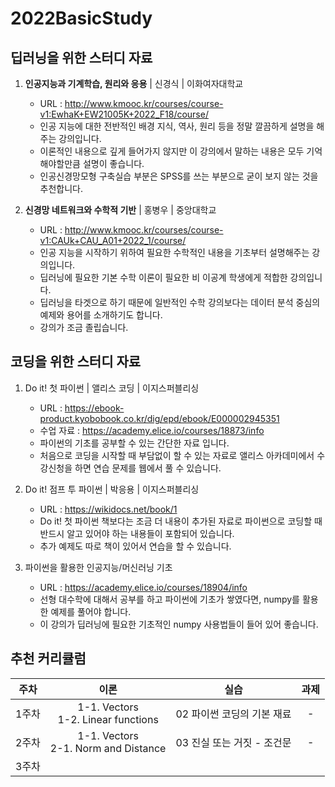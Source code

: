 # 2022BasicStudy
## 딥러닝을 위한 스터디 자료 
1. **인공지능과 기계학습, 원리와 응용** | 신경식 | 이화여자대학교 
    - URL : http://www.kmooc.kr/courses/course-v1:EwhaK+EW21005K+2022_F18/course/
    - 인공 지능에 대한 전반적인 배경 지식, 역사, 원리 등을 정말 깔끔하게 설명을 해주는 강의입니다. 
    - 이론적인 내용으로 깊게 들어가지 않지만 이 강의에서 말하는 내용은 모두 기억해야할만큼 설명이 좋습니다. 
    - 인공신경망모형 구축실습 부분은 SPSS를 쓰는 부분으로 굳이 보지 않는 것을 추천합니다.

2. **신경망 네트워크와 수학적 기반** | 홍병우 | 중앙대학교 
    - URL : http://www.kmooc.kr/courses/course-v1:CAUk+CAU_A01+2022_1/course/
    - 인공 지능을 시작하기 위하여 필요한 수학적인 내용을 기초부터 설명해주는 강의입니다.
    - 딥러닝에 필요한 기본 수학 이론이 필요한 비 이공계 학생에게 적합한 강의입니다. 
    - 딥러닝을 타겟으로 하기 때문에 일반적인 수학 강의보다는 데이터 분석 중심의 예제와 용어를 소개하기도 합니다.   
    - 강의가 조금 졸립습니다.

## 코딩을 위한 스터디 자료
1. Do it! 첫 파이썬 | 앨리스 코딩 | 이지스퍼블리싱
    - URL : https://ebook-product.kyobobook.co.kr/dig/epd/ebook/E000002945351
    - 수업 자료 : https://academy.elice.io/courses/18873/info
    - 파이썬의 기초를 공부할 수 있는 간단한 자료 입니다. 
    - 처음으로 코딩을 시작할 때 부담없이 할 수 있는 자료로 앨리스 아카데미에서 수강신청을 하면 연습 문제를 웹에서 풀 수 있습니다.

2. Do it! 점프 투 파이썬 | 박응용 | 이지스퍼블리싱 
    - URL : https://wikidocs.net/book/1
    - Do it! 첫 파이썬 책보다는 조금 더 내용이 추가된 자료로 파이썬으로 코딩할 때 반드시 알고 있어야 하는 내용들이 포함되어 있습니다. 
    - 추가 예제도 따로 책이 있어서 연습을 할 수 있습니다. 

3. 파이썬을 활용한 인공지능/머신러닝 기초
    - URL : https://academy.elice.io/courses/18904/info
    - 선형 대수학에 대해서 공부를 하고 파이썬에 기초가 쌓였다면, numpy를 활용한 예제를 풀어야 합니다. 
    - 이 강의가 딥러닝에 필요한 기초적인 numpy 사용법들이 들어 있어 좋습니다. 

## 추천 커리큘럼 
|주차|이론|실습|과제|
:---:|:---:|:---:|:---:|
|1주차|1-1. Vectors<br>1-2. Linear functions|02 파이썬 코딩의 기본 재료|-|
|2주차|1-1. Vectors<br>2-1. Norm and Distance|03 진실 또는 거짓 - 조건문|-|
|3주차|
